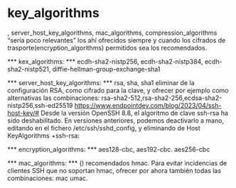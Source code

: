 # key_algorithms 
, server_host_key_algorithms, mac_algorithms, compression_algorithms “sería poco relevantes” los ahí ofrecidos siempre y cuando los cifrados de trasporte(encryption_algorithms) permitidos sea los recomendados.

*** kex_algorithms: *** ecdh-sha2-nistp256, ecdh-sha2-nistp384,  ecdh-sha2-nistp521, diffie-hellman-group-exchange-sha1 

*** server_host_key_algorithms: *** rsa, sha, sha1   eliminar de la configuración RSA, como cifrado para la clave, y ofrecer por ejemplo como alternativas las combinaciones: rsa-sha2-512,rsa-sha2-256,ecdsa-sha2-nistp256,ssh-ed25519
https://www.endpointdev.com/blog/2023/04/ssh-host-key/# 
Desde la versión OpenSSH 8.8, el algoritmo de clave ssh-rsa ha sido deshabilitado. En versiones anteriores, podemos deactivarlo a mano, editando en el fichero /etc/ssh/sshd_config, y eliminando de Host KeyAlgorithms +ssh-rsa:

*** encryption_algorithms: *** aes128-cbc, aes192-cbc. aes256-cbc

*** mac_algorithms: *** () recomendados hmac. Para evitar incidencias de clientes SSH que no soportan hmac, ofrecer por ahora también todas las combinaciones: mac umac. 
